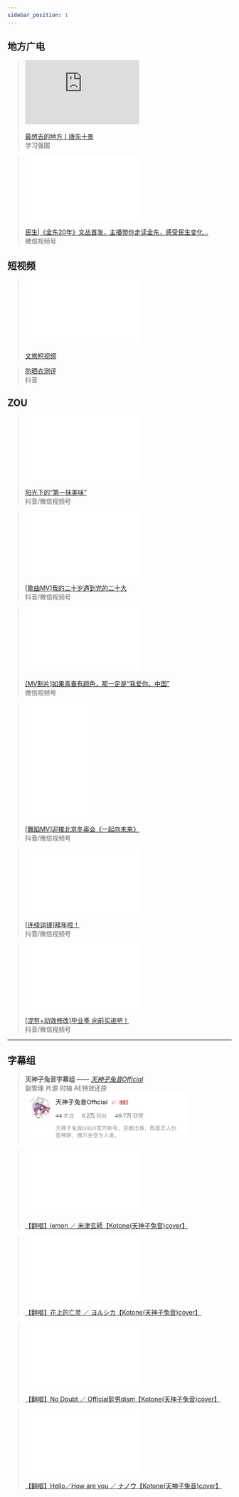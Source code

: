 ```yaml
---
sidebar_position: 1
---
```


## 地方广电

><iframe src="https://region-zhejiang-resource.xuexi.cn/video/1006/p/f688b2ce52a5f5ebf88c46737c8dbb27-e21874a857654dd08ee8187f87224954-2.mp4" scrolling="no" border="0" frameborder="no" framespacing="0" allowfullscreen="true" muted width="256px" height="144px" > </iframe>
>
>[最想去的地方丨唐先十景](https://article.xuexi.cn/articles/index.html?art_id=2540781970828240651&cdn=https%3A%2F%2Fregion-zhejiang-resource) <br/>
>学习强国

><iframe src="//player.bilibili.com/player.html?aid=656320993&bvid=BV1Na4y1g7sd&cid=1135363021&page=1" scrolling="no" border="0" frameborder="no" framespacing="0" allowfullscreen="true" width="256px" height="144px"> </iframe>
>
>[民生|《金东20年》文丛首发，主播带你走读金东，感受民生变化…](/) <br/>
>微信视频号

## 短视频

>
><iframe src="//player.bilibili.com/player.html?aid=868941241&bvid=BV1BV4y167Mp&cid=1136752961&page=1" scrolling="no" border="0" frameborder="no" framespacing="0" allowfullscreen="true" width="256px" height="144px"> </iframe>
>
>[文旅短视频](/)

>[防晒衣测评](https://v.douyin.com/U6q9wMA/) <br/>
>抖音

## ZOU

><iframe src="//player.bilibili.com/player.html?aid=783799803&bvid=BV1M24y1T7C9&cid=1135363458&page=1" scrolling="no" border="0" frameborder="no" framespacing="0" allowfullscreen="true" width="256px" height="144px"> </iframe>
>
>[阳光下的“第一抹美味”](https://v.douyin.com/U6Xookg/) <br/>
>抖音/微信视频号

><iframe src="//player.bilibili.com/player.html?aid=656276355&bvid=BV1ra4y1u74b&cid=1135362971&page=1" scrolling="no" border="0" frameborder="no" framespacing="0" allowfullscreen="true" width="256px" height="144px"> </iframe>
>
>[[歌曲MV]我的二十岁遇到党的二十大](https://v.douyin.com/U6XFXV9/) <br/>
>抖音/微信视频号

><iframe src="//player.bilibili.com/player.html?aid=911324568&bvid=BV18M4y1q73D&cid=1135362701&page=1" scrolling="no" border="0" frameborder="no" framespacing="0" allowfullscreen="true" width="256px" height="144px"> </iframe>
>
>[[MV制片]如果青春有颜色，那一定是“我爱你，中国”](/) <br/>
>微信视频号

><iframe src="//player.bilibili.com/player.html?aid=826332703&bvid=BV1zg4y1F7Kj&cid=1135363938&page=1" scrolling="no" border="0" frameborder="no" framespacing="0" allowfullscreen="true" width="144px" height="256px"> </iframe>
>
>[[舞蹈MV]迎接北京冬奥会《一起向未来》](https://v.douyin.com/U646BqW/) <br/>
>抖音/微信视频号

><iframe src="//player.bilibili.com/player.html?aid=656267412&bvid=BV1Ba4y1u72D&cid=1135363399&page=1" scrolling="no" border="0" frameborder="no" framespacing="0" allowfullscreen="true" width="256px" height="144px"> </iframe>
>
>[[连续运镜]拜年啦！](https://v.douyin.com/U6Vuhf1/) <br/>
>抖音/微信视频号

><iframe src="//player.bilibili.com/player.html?aid=698828625&bvid=BV1em4y187as&cid=1135364104&page=1" scrolling="no" border="0" frameborder="no" framespacing="0" allowfullscreen="true" width="256px" height="144px"> </iframe>
>
>[[混剪+动效修改]毕业季 向前买进吧！](https://v.douyin.com/U6VoCVe/) <br/>
>抖音/微信视频号

---

## 字幕组

>**天神子兔音字幕组** —— [*天神子兔音Official*](https://space.bilibili.com/360221708/)<br/>
>副管理 片源 时轴 AE特效还原<br/>
>[![哔哩哔哩-天神子兔音Official](img/bilibili-TenjinKotone.jpg)](https://space.bilibili.com/360221708/)

><iframe src="//player.bilibili.com/player.html?aid=838386424&bvid=BV1eg4y1i7VH&cid=199693116&page=1" scrolling="no" border="0" frameborder="no" framespacing="0" allowfullscreen="true" width="256px" height="144px"> </iframe>
>
>[【翻唱】lemon ／ 米津玄師【Kotone(天神子兔音)cover】](https://www.bilibili.com/video/BV1eg4y1i7VH/)

><iframe src="//player.bilibili.com/player.html?aid=753535637&bvid=BV18k4y1z7dh&cid=204259437&page=1" scrolling="no" border="0" frameborder="no" framespacing="0" allowfullscreen="true" width="256px" height="144px"> </iframe>
>
>[【翻唱】花上的亡灵 ／ ヨルシカ【Kotone(天神子兔音)cover】](https://www.bilibili.com/video/BV18k4y1z7dh/)

><iframe src="//player.bilibili.com/player.html?aid=796185543&bvid=BV16C4y187Fs&cid=206853318&page=1" scrolling="no" border="0" frameborder="no" framespacing="0" allowfullscreen="true" width="256px" height="144px"> </iframe>
>
>[【翻唱】No Doubt ／ Official髭男dism【Kotone(天神子兔音)cover】](https://www.bilibili.com/video/BV16C4y187Fs/)

><iframe src="//player.bilibili.com/player.html?aid=498659298&bvid=BV1BK411n7mx&cid=209114840&page=1" scrolling="no" border="0" frameborder="no" framespacing="0" allowfullscreen="true" width="256px" height="144px"> </iframe>
>
>[【翻唱】Hello／How are you ／ ナノウ【Kotone(天神子兔音)cover】](https://www.bilibili.com/video/BV1BK411n7mx/)
